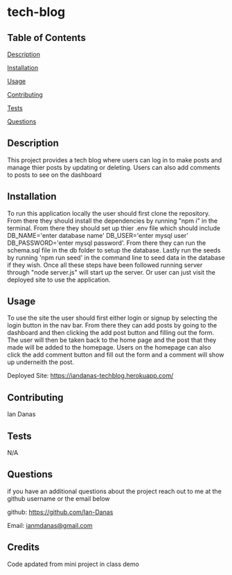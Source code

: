# tech-blog

## Table of Contents
[Description](#Description)

[Installation](#Installation)

[Usage](#Usage)

[Contributing](#Contributing)

[Tests](#Tests)


[Questions](#Questions)


## Description <a id = "Description"></a>
This project provides a tech blog where users can log in to make posts and manage thier posts by updating or deleting. Users can also add comments to posts to see on the dashboard
## Installation <a id = "Installation"></a>
To run this application locally the user should first clone the repository. From there they should install the dependencies by running "npm i" in the terminal. From there they should set up thier .env file which should include DB_NAME='enter database name' DB_USER='enter mysql user' DB_PASSWORD='enter mysql password'. From there they can run the schema.sql file in the db folder to setup the database. Lastly run the seeds by running 'npm run seed' in the command line to seed data in the database if they wish. Once all these steps have been followed running server through "node server.js" will start up the server. Or user can just visit the deployed site to use the application.

## Usage <a id = "Usage"></a>
To use the site the user should first either login or signup by selecting the login button in the nav bar. From there they can add posts by going to the dashboard and then clicking the add post button and filling out the form. The user will then be taken back to the home page and the post that they made will be added to the homepage. Users on the homepage can also click the add comment button and fill out the form and a comment will show up underneith the post.

Deployed Site: https://iandanas-techblog.herokuapp.com/
## Contributing <a id = "Contributing"></a>
Ian Danas
## Tests <a id = "Tests"></a>
N/A

## Questions <a id = "Questions"></a>
if you have an additional questions about the project reach out to me at the github username or the email below

 github: https://github.com/Ian-Danas

 Email: ianmdanas@gmail.com

## Credits
Code apdated from mini project in class demo
